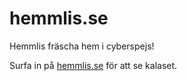 # hemmlis.se
Hemmlis fräscha hem i cyberspejs!

Surfa in på [hemmlis.se](http://hemmlis.se/) för att se kalaset.
